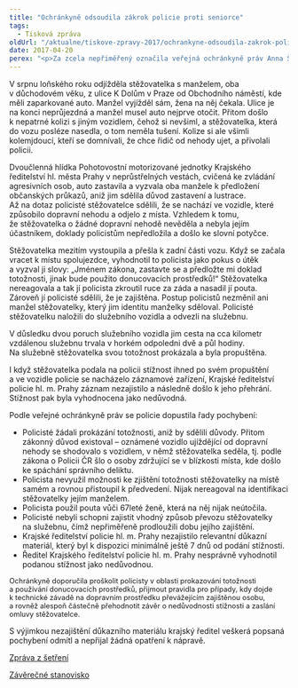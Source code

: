 ```yaml
---
title: "Ochránkyně odsoudila zákrok policie proti seniorce"
tags:
  - Tisková zpráva
oldUrl: "/aktualne/tiskove-zpravy-2017/ochrankyne-odsoudila-zakrok-policie-proti-seniorce"
date: 2017-04-20
perex: "<p>Za zcela nepřiměřený označila veřejná ochránkyně práv Anna Šabatová postup policistů proti seniorce (ročník 1949), o níž se domnívali, že je účastníkem nehody. Policista vůči ženě použil hmaty a chvaty a spoutal ji, přestože na něj nijak neútočila. Policisté ženu rovněž zajistili. K takovému postupu nebyly splněny zákonné předpoklady. Krajské ředitelství policie navíc následnou stížnost ženy vyhodnotilo jako nedůvodnou.</p>"
---
```


<!-- imported from the old website -->

<p>V srpnu loňského roku odjížděla stěžovatelka s manželem, oba v důchodovém věku, z ulice K Dolům v Praze od Obchodního náměstí, kde měli zaparkované auto. Manžel vyjížděl sám, žena na něj čekala. Ulice je na konci neprůjezdná a manžel musel auto nejprve otočit. Přitom došlo k nepatrné kolizi s jiným vozidlem, čehož si nevšiml, a stěžovatelka, která do vozu posléze nasedla, o tom neměla tušení. Kolize si ale všimli kolemjdoucí, kteří se domnívali, že chce řidič od nehody ujet, a přivolali policii. </p><p>Dvoučlenná hlídka Pohotovostní motorizované jednotky Krajského ředitelství hl. města Prahy v neprůstřelných vestách, cvičená ke zvládání agresivních osob, auto zastavila a vyzvala oba manžele k předložení občanských průkazů, aniž jim sdělila důvod zastavení a lustrace. Až na dotaz policisté stěžovatelce sdělili, že se nachází ve vozidle, které způsobilo dopravní nehodu a odjelo z místa. Vzhledem k tomu, že stěžovatelka o žádné dopravní nehodě nevěděla a nebyla jejím účastníkem, doklady policistům nepředložila a došlo ke slovní potyčce. </p><p>Stěžovatelka mezitím vystoupila a přešla k zadní části vozu. Když se začala vracet k místu spolujezdce, vyhodnotil to policista jako pokus o útěk a vyzval ji slovy: „Jménem zákona, zastavte se a předložte mi doklad totožnosti, jinak bude použito donucovacích prostředků!“ Stěžovatelka nereagovala a tak jí policista zkroutil ruce za záda a nasadil jí pouta. Zároveň jí policisté sdělili, že je zajištěna. Postup policistů nezměnil ani manžel stěžovatelky, který jim identitu manželky sděloval. Policisté stěžovatelku naložili do služebního vozidla a odvezli na služebnu.</p><p> V důsledku dvou poruch služebního vozidla jim cesta na cca kilometr vzdálenou služebnu trvala v horkém odpoledni dvě a půl hodiny. Na služebně stěžovatelka svou totožnost prokázala a byla propuštěna. </p> <p>I když stěžovatelka podala na policii stížnost ihned po svém propuštění a ve vozidle policie se nacházelo záznamové zařízení, Krajské ředitelství policie hl. m. Prahy záznam nezajistilo a následně došlo k jeho přehrání. Stížnost pak byla vyhodnocena jako nedůvodná.</p> <p>Podle veřejné ochránkyně práv se policie dopustila řady pochybení:</p><ul><li>Policisté žádali prokázání totožnosti, aniž by sdělili důvody. Přitom zákonný důvod existoval – oznámené vozidlo ujíždějící od dopravní nehody se shodovalo s vozidlem, v němž stěžovatelka seděla, tj. podle zákona o Policii ČR šlo o osoby zdržující se v blízkosti místa, kde došlo ke spáchání správního deliktu.</li><li>Policista nevyužil možnosti ke zjištění totožnosti stěžovatelky na místě samém a rovnou přistoupil k předvedení. Nijak nereagoval na identifikaci stěžovatelky jejím manželem.</li><li>Policista použil pouta vůči 67leté ženě, která na něj nijak neútočila.</li><li>Policisté nebyli schopni zajistit vhodný způsob převozu stěžovatelky na služebnu, čímž nepřiměřeně prodloužili dobu jejího zajištění.</li><li>Krajské ředitelství policie hl. m. Prahy nezajistilo relevantní důkazní materiál, který byl k dispozici minimálně ještě 7 dnů od podání stížnosti.</li><li>Ředitel Krajského ředitelství policie hl. m. Prahy nesprávně vyhodnotil podanou stížnost jako nedůvodnou.</li></ul><p><span style="font-size: 12.8px;">Ochránkyně doporučila proškolit policisty v oblasti prokazování totožnosti a používání donucovacích prostředků, přijmout pravidla pro případy, kdy dojde k technické závadě na dopravním prostředku převážejícím zajištěnou osobu, a rovněž alespoň částečně přehodnotit závěr o nedůvodnosti stížnosti a zaslání omluvy stěžovatelce.</span></p> <p>S výjimkou nezajištění důkazního materiálu krajský ředitel veškerá popsaná pochybení odmítl a nepřijal žádná opatření k nápravě.</p> <p><a href="https://www.ochrance.cz/fileadmin/user_upload/ESO/7936-16-ZZ-policie.pdf" target="_blank">Zpráva z šetření</a></p><p> <a href="https://www.ochrance.cz/fileadmin/user_upload/ESO/7936-16-ZSO-policie.pdf" target="_blank">Závěrečné stanovisko</a></p>
